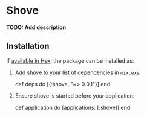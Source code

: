 # Shove

**TODO: Add description**

## Installation

If [available in Hex](https://hex.pm/docs/publish), the package can be installed as:

  1. Add shove to your list of dependencies in `mix.exs`:

        def deps do
          [{:shove, "~> 0.0.1"}]
        end

  2. Ensure shove is started before your application:

        def application do
          [applications: [:shove]]
        end
